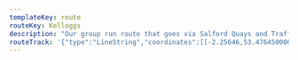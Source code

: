 ```yaml
---
templateKey: route
routeKey: Kelloggs
description: "Our group run route that goes via Salford Quays and Trafford Park to the Kellogg's factory, before heading back via Old Trafford"
routeTrack: '{"type":"LineString","coordinates":[[-2.25646,53.47645000000001,25.820000000000004],[-2.2564200000000003,53.47645000000001,25.900000000000002],[-2.25626,53.476760000000006,29.910000000000004],[-2.25688,53.476870000000005,28.830000000000002],[-2.2576100090132964,53.47635500211589,27.270000000000003],[-2.25834,53.475840000000005,25.76],[-2.2590700000000004,53.475530000000006,25.84],[-2.2589200000000003,53.475590000000004,25.86],[-2.25932,53.475930000000005,26.580000000000002],[-2.2600800000000003,53.47663000000001,26.01],[-2.26057,53.47643000000001,26.01],[-2.26098,53.476330000000004,26.330000000000002],[-2.26112,53.476310000000005,26.330000000000002],[-2.26125,53.476200000000006,26.3],[-2.26127,53.476110000000006,26.3],[-2.2612,53.47589000000001,26.28],[-2.2612,53.475750000000005,26.21],[-2.26125,53.47534,26.53],[-2.26125,53.47509,26.830000000000002],[-2.2610900000000003,53.474830000000004,27.080000000000002],[-2.2614300000000003,53.47523,26.67],[-2.2617700000000003,53.475100000000005,26.140000000000004],[-2.26161,53.474970000000006,26.09],[-2.26148,53.474810000000005,26.11],[-2.26161,53.474970000000006,26.09],[-2.26179,53.475120000000004,26.11],[-2.2620400000000003,53.47522000000001,26.09],[-2.2621900000000004,53.475260000000006,26.09],[-2.2624500000000003,53.47545,27.410000000000004],[-2.26303,53.47558000000001,26.930000000000003],[-2.263864997801131,53.47571000296596,29.05],[-2.2647000000000004,53.475840000000005,29.95],[-2.2652,53.475770000000004,29.640000000000004],[-2.2655600000000002,53.47563,29.300000000000004],[-2.266225007759937,53.475130001902556,28.35],[-2.26689,53.474630000000005,27.26],[-2.26751,53.474140000000006,27.17],[-2.2680300041853423,53.47379500115653,27.12],[-2.2685500000000003,53.47345000000001,27.110000000000003],[-2.26905,53.47319,27.1],[-2.2703300000000004,53.47272,27.21],[-2.2705800000000003,53.472620000000006,27.240000000000002],[-2.2712000000000003,53.47227,26.85],[-2.2719166811912914,53.471843337552535,26.13],[-2.2726333479727,53.47141667081743,24.880000000000003],[-2.27335,53.47099000000001,25.11],[-2.273920003948691,53.47069500136296,25.310000000000002],[-2.27449,53.470400000000005,25.02],[-2.27488,53.47016000000001,24.78],[-2.27558,53.47057,24.970000000000002],[-2.2755300000000003,53.47061000000001,25.040000000000003],[-2.27596,53.47086,25.05],[-2.27612,53.470850000000006,25.05],[-2.27631,53.470620000000004,24.75],[-2.27727,53.47081000000001,24.77],[-2.27761,53.470940000000006,24.520000000000003],[-2.27795,53.47111,24.14],[-2.27822,53.47113,24.14],[-2.2786000000000004,53.47111,24.150000000000002],[-2.2787800000000002,53.47115,24.150000000000002],[-2.27901,53.471250000000005,24.01],[-2.27935,53.47129,24.01],[-2.27977,53.471410000000006,23.650000000000002],[-2.2804200000000003,53.47151,23.650000000000002],[-2.2811000000000003,53.471540000000005,23.46],[-2.2821800000000003,53.471740000000004,23.090000000000003],[-2.28227,53.47175000000001,23.13],[-2.2823200000000003,53.471740000000004,23.13],[-2.2824600000000004,53.471210000000006,23.05],[-2.28267,53.47119000000001,23.05],[-2.28303,53.4712,23.05],[-2.2837800024341486,53.4710750023103,23.89],[-2.28453,53.47095,23.51],[-2.28499,53.47063000000001,24.14],[-2.28553,53.470470000000006,23.650000000000002],[-2.2857700000000003,53.470780000000005,23.340000000000003],[-2.286960007653981,53.47050500592382,23.21],[-2.2881500000000004,53.47023000000001,23.26],[-2.28831,53.47046,22.54],[-2.28864,53.47039,22.320000000000004],[-2.28874,53.47054000000001,22.28],[-2.2892,53.470740000000006,22.44],[-2.2903266807336986,53.47047667724325,23.330000000000002],[-2.2914533474867955,53.47021334388966,23.13],[-2.29258,53.469950000000004,23.13],[-2.29306,53.46987000000001,23.13],[-2.29379,53.46983,22.88],[-2.29413,53.469840000000005,22.88],[-2.2948700000000004,53.469930000000005,22.88],[-2.2950600000000003,53.470000000000006,22.88],[-2.29501,53.470060000000004,23.19],[-2.2951900000000003,53.47012,22.78],[-2.2952500000000002,53.47008,22.78],[-2.2959400000000003,53.46940000000001,22.18],[-2.2959500000000004,53.46933000000001,22.96],[-2.29673,53.46961,23.96],[-2.29704,53.469660000000005,23.96],[-2.2974900000000003,53.46979,24.39],[-2.297920004013902,53.46938000090508,25.150000000000002],[-2.29835,53.468970000000006,23.98],[-2.2995819630670686,53.46928802533861,23.96],[-2.3008139445955837,53.46960603800687,23.290000000000003],[-2.3020459445853008,53.4699240380045,22.79],[-2.3032779630359745,53.47024202533113,22.36],[-2.30451,53.470560000000006,22.03],[-2.3045500000000003,53.47052000000001,22.03],[-2.30552665720796,53.47072667464076,21.990000000000002],[-2.306503323927608,53.47093334131866,21.79],[-2.30748,53.471140000000005,21.2],[-2.30796,53.47128000000001,20.84],[-2.3083,53.4714,20.92],[-2.30885,53.471720000000005,21.580000000000002],[-2.30938,53.47214,22.03],[-2.309944993557322,53.47261500123245,21.78],[-2.3105100000000003,53.473090000000006,21.48],[-2.31077,53.47316000000001,21.48],[-2.31121,53.47317,21.48],[-2.3117400000000004,53.47307000000001,21.460000000000004],[-2.31272,53.47267000000001,21.27],[-2.31298,53.472460000000005,21.53],[-2.31318,53.47234,22.160000000000004],[-2.31406,53.472,23.860000000000003],[-2.3142,53.471970000000006,24.270000000000003],[-2.31463,53.471920000000004,24.66],[-2.31541,53.471940000000004,25.460000000000004],[-2.31562,53.472,25.460000000000004],[-2.3158100000000004,53.472080000000005,25.460000000000004],[-2.31602,53.472210000000004,25.290000000000003],[-2.31666,53.472640000000006,25.200000000000003],[-2.31677,53.472710000000006,25.18],[-2.31684,53.472640000000006,25.080000000000002],[-2.31686,53.47258000000001,25.080000000000002],[-2.316910002791963,53.471790000034076,24.94],[-2.316960003722419,53.47100000004725,25.040000000000003],[-2.3170100027914917,53.47021000003956,25.76],[-2.31706,53.46942000000001,25.77],[-2.31706,53.46941,25.77],[-2.317116668562848,53.468700000021755,25.66],[-2.3171733352298824,53.467990000016655,25.19],[-2.3172300000000003,53.46728,25.09],[-2.31725,53.46660000000001,25.26],[-2.3172950006574307,53.46597500007963,25.290000000000003],[-2.31734,53.46535000000001,25.23],[-2.3173775023243857,53.46447250004188,25.28],[-2.3174150030984144,53.46359500007199,25.34],[-2.3174525023221997,53.46271750009038,25.43],[-2.3174900000000003,53.46184,26.390000000000004],[-2.3175475033206956,53.4610225000518,27.21],[-2.3176050044270067,53.46020500007596,28.080000000000002],[-2.3176625033190845,53.45938750007256,29.280000000000005],[-2.31772,53.45857,27.750000000000004],[-2.3178300037082793,53.4578533334659,28.76],[-2.317940003703365,53.45713666683077,27.17],[-2.3180500000000004,53.45642,25.900000000000002],[-2.31807,53.45613,26],[-2.318,53.45595,25.85],[-2.31786,53.455670000000005,25.76],[-2.317474993023323,53.454895000718345,24.73],[-2.3170900000000003,53.45412,22.85],[-2.3168,53.453410000000005,23.19],[-2.31636,53.453100000000006,24.1],[-2.31582,53.452890000000004,24.150000000000002],[-2.3149549971015615,53.45275000311606,23.76],[-2.31409,53.45261000000001,23.76],[-2.312749987854969,53.452416681667096,23.610000000000003],[-2.311409987909409,53.45222334834156,23.76],[-2.31007,53.45203000000001,23.990000000000002],[-2.3086300000000004,53.45179,24.57],[-2.3072233192040725,53.45157668318854,24.78],[-2.305816652538931,53.45136334985538,24.75],[-2.3044100000000003,53.451150000000005,25.120000000000005],[-2.3031949942118253,53.450950006152006,26.13],[-2.3019800000000004,53.450750000000006,28.060000000000002],[-2.3019200000000004,53.450700000000005,28.060000000000002],[-2.3019000000000003,53.450630000000004,27.78],[-2.3019000000000003,53.4506,27.78],[-2.3018400000000003,53.450570000000006,28.07],[-2.3014700034991034,53.45098500070184,29.42],[-2.3011000000000004,53.45140000000001,28.46],[-2.3007400000000002,53.45187000000001,27.48],[-2.30031,53.45235,26.570000000000004],[-2.29965,53.452560000000005,26.38],[-2.29945,53.45261000000001,26.400000000000002],[-2.29881,53.45286,26.400000000000002],[-2.2980050074252225,53.45324000260039,26.44],[-2.2972,53.45362000000001,26.44],[-2.29612,53.45407,26.660000000000004],[-2.2950200129154315,53.454565005009194,26.660000000000004],[-2.2939200000000004,53.45506,26.7],[-2.2933200042059014,53.455345001417776,26.910000000000004],[-2.29272,53.455630000000006,26.910000000000004],[-2.291760028667105,53.45605251153633,27.180000000000003],[-2.290800038231316,53.456475015378295,27.180000000000003],[-2.289840028692305,53.45689751152565,27.430000000000003],[-2.2888800000000002,53.45732,27.55],[-2.2888900000000003,53.45732,27.55],[-2.2882550043628007,53.4576100016714,27.700000000000003],[-2.28762,53.4579,27.87],[-2.2868000068874768,53.45825500279318,28.07],[-2.2859800000000003,53.45861000000001,28.17],[-2.2849350123284293,53.45911500460713,28.5],[-2.28389,53.45962,28.900000000000002],[-2.2827900000000003,53.46013000000001,29.23],[-2.28170001394644,53.460680005047195,29.69],[-2.2806100000000002,53.46123000000001,30.42],[-2.28016,53.461490000000005,30.55],[-2.2798200000000004,53.46164,31.060000000000002],[-2.27936,53.461780000000005,31.39],[-2.27901,53.461850000000005,31.5],[-2.277840003614794,53.46198500572646,32.03],[-2.27667,53.462120000000006,32.260000000000005],[-2.2761600000000004,53.4622,32.370000000000005],[-2.2760800000000003,53.462250000000004,32.690000000000005],[-2.27524000321767,53.46241500295464,32.82],[-2.2744,53.46258,33.09],[-2.27407,53.462680000000006,33.45],[-2.27332,53.46304000000001,33.980000000000004],[-2.27305,53.46316,34.160000000000004],[-2.2729000000000004,53.46318,34.160000000000004],[-2.2717075455297513,53.4637200177972,33.71],[-2.270515060722399,53.4642600237229,32.690000000000005],[-2.2693225455772414,53.46480001777656,31.05],[-2.26813,53.465340000000005,30.04],[-2.26796,53.46544,30.04],[-2.2674800000000004,53.46566000000001,30.03],[-2.2673200000000002,53.46575000000001,30.160000000000004],[-2.2670700000000004,53.46596,30.230000000000004],[-2.26697,53.46607,30.21],[-2.2668700000000004,53.466240000000006,30.21],[-2.26681,53.466370000000005,30.21],[-2.2666750014372306,53.46682500010921,30.480000000000004],[-2.26654,53.46728,30.480000000000004],[-2.2664400000000002,53.467510000000004,30.42],[-2.2662400000000003,53.4684,29.95],[-2.26613,53.468830000000004,29.580000000000002],[-2.26595,53.46902000000001,29.69],[-2.26582,53.46920000000001,29.94],[-2.2656400000000003,53.46938,29.960000000000004],[-2.2655600000000002,53.469370000000005,29.86],[-2.2653800000000004,53.469530000000006,29.92],[-2.26518,53.46965,29.730000000000004],[-2.2649700000000004,53.469730000000006,29.730000000000004],[-2.264015007027507,53.470035003754184,29.34],[-2.2630600000000003,53.47034000000001,29.540000000000003],[-2.26311,53.47039,29.310000000000002],[-2.2618250126840826,53.47080500685365,30.740000000000002],[-2.26054,53.47122,31.75],[-2.2598200000000004,53.47137000000001,32.39],[-2.25875,53.47169,32.830000000000005],[-2.25753,53.472100000000005,29.44],[-2.25681500359687,53.47229500204882,32.61],[-2.2561,53.47249000000001,31.740000000000002],[-2.255030007860101,53.472805004802815,31.21],[-2.25396,53.47312,30.78],[-2.25335,53.47317,29.830000000000002],[-2.25293,53.47319,29.150000000000002],[-2.25271,53.473220000000005,28.400000000000002],[-2.25246,53.47328,28.020000000000003],[-2.2522900000000003,53.47334000000001,28.080000000000002],[-2.2522300000000004,53.47336000000001,28.12],[-2.2525600000000003,53.47359,26.09],[-2.2528300000000003,53.473800000000004,25.67],[-2.2530300000000003,53.473890000000004,25.67],[-2.2533000000000003,53.47393,25.710000000000004],[-2.25367,53.47384,25.710000000000004],[-2.2539200000000004,53.47374000000001,25.710000000000004],[-2.25436,53.47359,25.710000000000004],[-2.2549400000000004,53.473510000000005,25.7],[-2.25557,53.47357,25.7],[-2.25604,53.47366,25.7],[-2.2560900000000004,53.473670000000006,25.7],[-2.25632,53.473650000000006,25.970000000000002],[-2.2564100000000002,53.473890000000004,25.650000000000002],[-2.25651,53.47392000000001,25.650000000000002],[-2.25671,53.474030000000006,25.650000000000002],[-2.2568,53.474120000000006,26.85],[-2.25691,53.47430000000001,26.85],[-2.25691,53.47437000000001,26.85],[-2.25685,53.474520000000005,27.06],[-2.25671,53.47464,27.73],[-2.25645,53.47477000000001,28.16],[-2.2566300000000004,53.47485,26.410000000000004],[-2.25667,53.474970000000006,25.990000000000002],[-2.2567700000000004,53.47507,25.87],[-2.25685,53.475210000000004,25.900000000000002],[-2.25667,53.4757,25.78],[-2.2562900000000004,53.47627000000001,26.070000000000004]]}'
---
```

